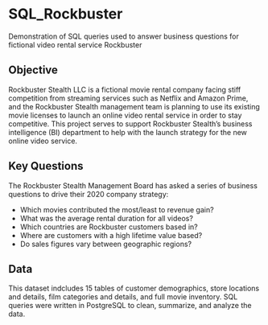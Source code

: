 # SQL_Rockbuster
Demonstration of SQL queries used to answer business questions for fictional video rental service Rockbuster 
## Objective
Rockbuster Stealth LLC is a fictional movie rental company facing stiff competition from streaming services such as Netflix and Amazon Prime,
and the Rockbuster Stealth management team is planning to use its existing movie licenses to launch an online video rental service in order to stay competitive. 
This project serves to support Rockbuster Stealth’s business intelligence (BI) department to help with the launch strategy for the new online video service.
## Key Questions
The Rockbuster Stealth Management Board has asked a series of business questions to drive their 2020 company strategy:
- Which movies contributed the most/least to revenue gain?
- What was the average rental duration for all videos?
- Which countries are Rockbuster customers based in?
- Where are customers with a high lifetime value based?
- Do sales figures vary between geographic regions?
## Data
This dataset indcludes 15 tables of customer demographics, store locations and details, film categories and details, and full movie inventory. SQL queries were written in PostgreSQL to clean, summarize, and analyze the data.

